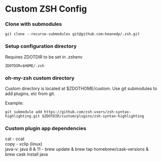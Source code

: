 # Custom ZSH Config

### Clone with submodules

```
git clone --recurse-submodules git@github.com:keanedp/.zsh.git 
```

### Setup configuration directory

Requires ZDOTDIR to be set in .zshenv

```
ZDOTDIR=$HOME/.zsh
```

### oh-my-zsh custom directory

Custom directory is located at $ZDOTHOME/custom. Use git submodules to add plugins, etc from git.

Example:

```
git submodule add https://github.com/zsh-users/zsh-syntax-highlighting.git $ZDOTDIR/custom/plugins/zsh-syntax-highlighting
```

### Custom plugin app dependencies

cat - ccat  
copy - xclip (linux)  
java-v: java 8 & 11 - brew update & brew tap homebrew/cask-versions & brew cask install java  
